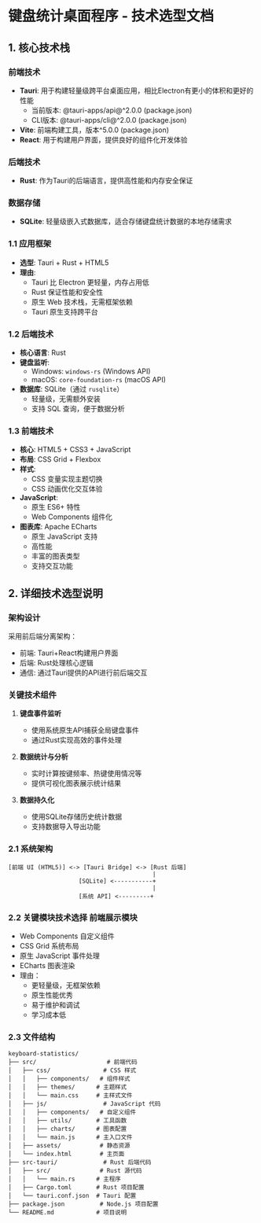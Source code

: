 # 键盘统计桌面程序 - 技术选型文档

## 1. 核心技术栈

### 前端技术
- **Tauri**: 用于构建轻量级跨平台桌面应用，相比Electron有更小的体积和更好的性能
  - 当前版本: @tauri-apps/api@^2.0.0 (package.json)
  - CLI版本: @tauri-apps/cli@^2.0.0 (package.json)
- **Vite**: 前端构建工具，版本^5.0.0 (package.json)
- **React**: 用于构建用户界面，提供良好的组件化开发体验

### 后端技术
- **Rust**: 作为Tauri的后端语言，提供高性能和内存安全保证

### 数据存储
- **SQLite**: 轻量级嵌入式数据库，适合存储键盘统计数据的本地存储需求

### 1.1 应用框架
- **选型**: Tauri + Rust + HTML5
- **理由**:
  - Tauri 比 Electron 更轻量，内存占用低
  - Rust 保证性能和安全性
  - 原生 Web 技术栈，无需框架依赖
  - Tauri 原生支持跨平台

### 1.2 后端技术
- **核心语言**: Rust
- **键盘监听**:
  - Windows: `windows-rs` (Windows API)
  - macOS: `core-foundation-rs` (macOS API)
- **数据库**: SQLite（通过 `rusqlite`）
  - 轻量级，无需额外安装
  - 支持 SQL 查询，便于数据分析

### 1.3 前端技术
- **核心**: HTML5 + CSS3 + JavaScript
- **布局**: CSS Grid + Flexbox
- **样式**: 
  - CSS 变量实现主题切换
  - CSS 动画优化交互体验
- **JavaScript**:
  - 原生 ES6+ 特性
  - Web Components 组件化
- **图表库**: Apache ECharts
  - 原生 JavaScript 支持
  - 高性能
  - 丰富的图表类型
  - 支持交互功能

## 2. 详细技术选型说明

### 架构设计
采用前后端分离架构：
- 前端: Tauri+React构建用户界面
- 后端: Rust处理核心逻辑
- 通信: 通过Tauri提供的API进行前后端交互

### 关键技术组件
1. **键盘事件监听**
   - 使用系统原生API捕获全局键盘事件
   - 通过Rust实现高效的事件处理

2. **数据统计与分析**
   - 实时计算按键频率、热键使用情况等
   - 提供可视化图表展示统计结果

3. **数据持久化**
   - 使用SQLite存储历史统计数据
   - 支持数据导入导出功能

### 2.1 系统架构
```plaintext
[前端 UI (HTML5)] <-> [Tauri Bridge] <-> [Rust 后端]
                                         |
                    [SQLite] <-----------+
                                         |
                    [系统 API] <---------+
```
### 2.2 关键模块技术选择 前端展示模块
- Web Components 自定义组件
- CSS Grid 系统布局
- 原生 JavaScript 事件处理
- ECharts 图表渲染
- 理由：
  - 更轻量级，无框架依赖
  - 原生性能优秀
  - 易于维护和调试
  - 学习成本低

### 2.3 文件结构
```plaintext
keyboard-statistics/
├── src/                    # 前端代码
│   ├── css/               # CSS 样式
│   │   ├── components/   # 组件样式
│   │   ├── themes/      # 主题样式
│   │   └── main.css     # 主样式文件
│   ├── js/                # JavaScript 代码
│   │   ├── components/   # 自定义组件
│   │   ├── utils/       # 工具函数
│   │   ├── charts/      # 图表配置
│   │   └── main.js      # 主入口文件
│   ├── assets/           # 静态资源
│   └── index.html        # 主页面
├── src-tauri/             # Rust 后端代码
│   ├── src/              # Rust 源代码
│   │   └── main.rs      # 主程序
│   ├── Cargo.toml       # Rust 项目配置
│   └── tauri.conf.json  # Tauri 配置
├── package.json          # Node.js 项目配置
└── README.md            # 项目说明
```